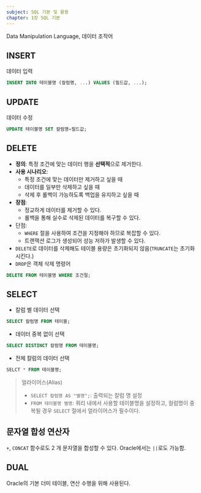 ```yaml
---
subject: SQL 기본 및 활용
chapter: 1장 SQL 기본
---
```


Data Manipulation Language, 데이터 조작어
## INSERT
데이터 입력
```SQL
INSERT INTO 테이블명 (칼럼명, ...) VALUES (필드값, ...);
```
## UPDATE
데이터 수정
```SQL
UPDATE 테이블명 SET 칼럼명=필드값;
```
## DELETE
- **정의**: 특정 조건에 맞는 데이터 행을 **선택적**으로 제거한다.
- **사용 시나리오**:
	- 특정 조건에 맞는 데이터만 제거하고 싶을 때
	- 데이터를 일부만 삭제하고 싶을 때
	- 삭제 후 롤백이 가능하도록 백업을 유지하고 싶을 때
- **장점**:
	- 정교하게 데이터를 제거할 수 있다.
	- 롤백을 통해 실수로 삭제된 데이터를 복구할 수 있다.
- 단점:
	- `WHERE` 절을 사용하여 조건을 지정해야 하므로 복잡할 수 있다.
	- 트랜잭션 로그가 생성되어 성능 저하가 발생할 수 있다.
- `DELETE`로 데이터를 삭제해도 테이블 용량은 초기화되지 않음(`TRUNCATE`는 초기화 시킨다.)
- `DROP`은 객체 삭제 명령어

```SQL
DELETE FROM 테이블명 WHERE 조건절;
```
## SELECT
- 칼럼 별 데이터 선택
```SQL
SELECT 칼럼명 FROM 테이블;
```
- 데이터 중복 없이 선택
```SQL
SELECT DISTINCT 칼럼명 FROM 테이블명;
```
- 전체 칼럼의 데이터 선택
```SQL
SELCT * FROM 테이블명;
```
> 얼라이어스(Alias)
> - `SELECT 칼럼명 AS "별명";`: 출력되는 칼럼 명 설정
> - `FROM 테이블명 별명`: 쿼리 내에서 사용할 테이블명을 설정하고, 컬럼명이 중복될 경우 `SELECT` 절에서 얼라이어스가 필수이다.
## 문자열 합성 연산자
`+`, `CONCAT` 함수로도 2 개 문자열을 합성할 수 있다. Oracle에서는 `||`로도 가능함.
## DUAL
Oracle의 기본 더미 테이블, 연산 수행을 위해 사용된다.